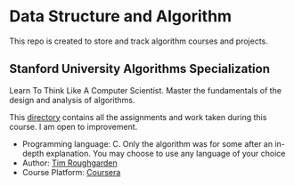 # Data Structure and Algorithm

This repo is created to store and track algorithm courses and projects.


## Stanford University Algorithms Specialization
Learn To Think Like A Computer Scientist. Master the fundamentals of the design and analysis of algorithms.

This [directory](stanford) contains all the assignments and work taken during this course. I am open to improvement.
- Programming language: C. Only the algorithm was for some after an in-depth explanation. You may choose to use any language of your choice
- Author: [Tim Roughgarden](https://www.coursera.org/instructor/~768)
- Course Platform: [Coursera](https://www.coursera.org)